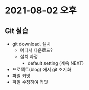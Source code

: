 # 2021-08-02 오후

## Git 실습
+ git download, 설치
    - 어디서 다운로드?
    - 설치 과정
        - default setting (계속 NEXT)
+ 프로젝트(blog) 에서 git 초기화
+ 파일 커밋
+ 파일 수정하여 커밋